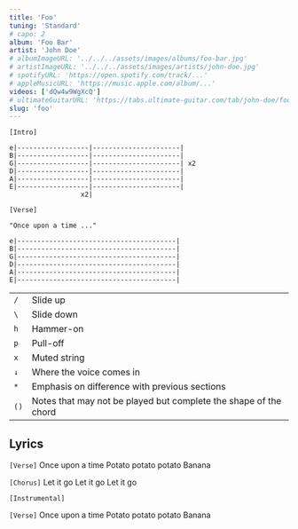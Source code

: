 ```yaml
---
title: 'Foo'
tuning: 'Standard'
# capo: 2
album: 'Foo Bar'
artist: 'John Doe'
# albumImageURL: '../../../assets/images/albums/foo-bar.jpg'
# artistImageURL: '../../../assets/images/artists/john-doe.jpg'
# spotifyURL: 'https://open.spotify.com/track/...'
# appleMusicURL: 'https://music.apple.com/album/...'
videos: ['dQw4w9WgXcQ']
# ultimateGuitarURL: 'https://tabs.ultimate-guitar.com/tab/john-doe/foo-123123'
slug: 'foo'
---
```


```
[Intro]

e|------------------|----------------------|
B|------------------|----------------------|
G|------------------|----------------------| x2
D|------------------|----------------------|
A|------------------|----------------------|
E|------------------|----------------------|
                  x2|

[Verse]

"Once upon a time ..."

e|----------------------------------------|
B|----------------------------------------|
G|----------------------------------------|
D|----------------------------------------|
A|----------------------------------------|
E|----------------------------------------|

```

|      |                                                                  |
| ---- | ---------------------------------------------------------------- |
| `/`  | Slide up                                                         |
| `\`  | Slide down                                                       |
| `h`  | Hammer-on                                                        |
| `p`  | Pull-off                                                         |
| `x`  | Muted string                                                     |
| `↓`  | Where the voice comes in                                         |
| `*`  | Emphasis on difference with previous sections                    |
| `()` | Notes that may not be played but complete the shape of the chord |

## Lyrics

`[Verse]`
Once upon a time
Potato potato potato
Banana

`[Chorus]`
Let it go
Let it go
Let it go

`[Instrumental]`

`[Verse]`
Once upon a time
Potato potato potato
Banana
